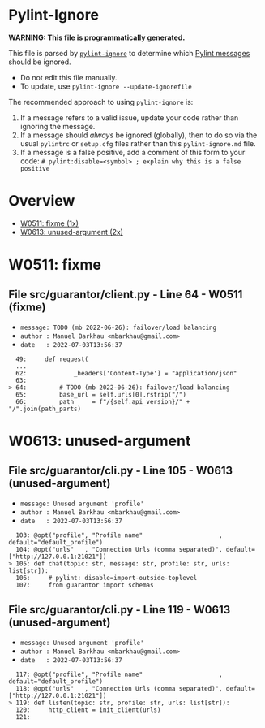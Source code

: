 # Pylint-Ignore

**WARNING: This file is programmatically generated.**

This file is parsed by [`pylint-ignore`](https://pypi.org/project/pylint-ignore/)
to determine which
[Pylint messages](https://pylint.pycqa.org/en/stable/technical_reference/features.html)
should be ignored.

- Do not edit this file manually.
- To update, use `pylint-ignore --update-ignorefile`

The recommended approach to using `pylint-ignore` is:

1. If a message refers to a valid issue, update your code rather than
   ignoring the message.
2. If a message should *always* be ignored (globally), then to do so
   via the usual `pylintrc` or `setup.cfg` files rather than this
   `pylint-ignore.md` file.
3. If a message is a false positive, add a comment of this form to your code:
   `# pylint:disable=<symbol> ; explain why this is a false positive`


# Overview

 - [W0511: fixme (1x)](#w0511-fixme)
 - [W0613: unused-argument (2x)](#w0613-unused-argument)


# W0511: fixme

## File src/guarantor/client.py - Line 64 - W0511 (fixme)

- `message: TODO (mb 2022-06-26): failover/load balancing`
- `author : Manuel Barkhau <mbarkhau@gmail.com>`
- `date   : 2022-07-03T13:56:37`

```
  49:     def request(
  ...
  62:             _headers['Content-Type'] = "application/json"
  63: 
> 64:         # TODO (mb 2022-06-26): failover/load balancing
  65:         base_url = self.urls[0].rstrip("/")
  66:         path     = f"/{self.api_version}/" + "/".join(path_parts)
```


# W0613: unused-argument

## File src/guarantor/cli.py - Line 105 - W0613 (unused-argument)

- `message: Unused argument 'profile'`
- `author : Manuel Barkhau <mbarkhau@gmail.com>`
- `date   : 2022-07-03T13:56:37`

```
  103: @opt("profile", "Profile name"                     , default="default_profile")
  104: @opt("urls"   , "Connection Urls (comma separated)", default=["http://127.0.0.1:21021"])
> 105: def chat(topic: str, message: str, profile: str, urls: list[str]):
  106:     # pylint: disable=import-outside-toplevel
  107:     from guarantor import schemas
```


## File src/guarantor/cli.py - Line 119 - W0613 (unused-argument)

- `message: Unused argument 'profile'`
- `author : Manuel Barkhau <mbarkhau@gmail.com>`
- `date   : 2022-07-03T13:56:37`

```
  117: @opt("profile", "Profile name"                     , default="default_profile")
  118: @opt("urls"   , "Connection Urls (comma separated)", default=["http://127.0.0.1:21021"])
> 119: def listen(topic: str, profile: str, urls: list[str]):
  120:     http_client = init_client(urls)
  121:
```


